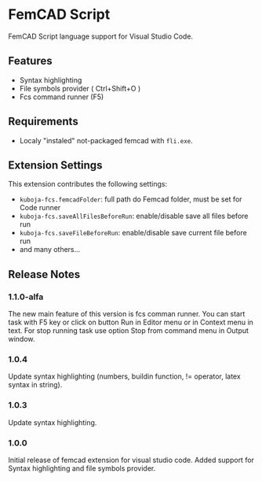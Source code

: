 # FemCAD Script

FemCAD Script language support for Visual Studio Code. 

## Features

- Syntax highlighting
- File symbols provider ( Ctrl+Shift+O )
- Fcs command runner (F5)

## Requirements

- Localy "instaled" not-packaged femcad with `fli.exe`.

## Extension Settings

This extension contributes the following settings:

- `kuboja-fcs.femcadFolder`: full path do Femcad folder, must be set for Code runner
- `kuboja-fcs.saveAllFilesBeforeRun`: enable/disable save all files before run
- `kuboja-fcs.saveFileBeforeRun`: enable/disable save current file before run
- and many others...

## Release Notes

### 1.1.0-alfa

The new main feature of this version is fcs comman runner. You can start task with F5 key or click on button Run in Editor menu or in Context menu in text. For stop running task use option Stop from command menu in Output window.

### 1.0.4

Update syntax highlighting (numbers, buildin function, != operator, latex syntax in string).

### 1.0.3

Update syntax highlighting.

### 1.0.0

Initial release of femcad extension for visual studio code. Added support for Syntax highlighting and file symbols provider.
